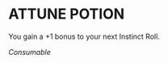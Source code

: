﻿---
tags:
  - Item
  - Consumable
name: 'ATTUNE POTION'
description: 'You gain a +1 bonus to your next Instinct Roll.'
---

# ATTUNE POTION

You gain a +1 bonus to your next Instinct Roll.

*Consumable*
